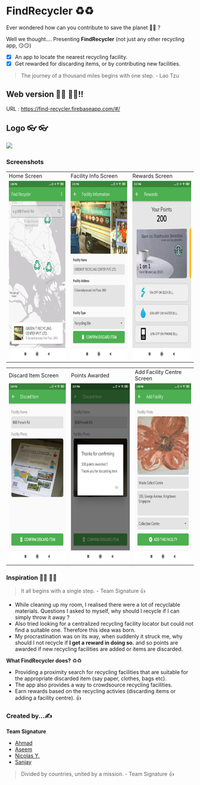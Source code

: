 # FindRecycler ♻️♻️

Ever wondered how can you contribute to save the planet 🤔🤔 ?

Well we thought....
Presenting **FindRecycler** (not just any other recycling app, 😏😏)

- [x] An app to locate the nearest recycling facility.
- [x] Get rewarded for discarding items, or by contributing new facilities.

> The journey of a thousand miles begins with one step. - Lao Tzu

## Web version 👨‍💻 👩‍💻!!

URL : https://find-recycler.firebaseapp.com/#/

## Logo 👓 👓

<p>
  <a href="https://find-recycler.firebaseapp.com/#/" target="_blank">
  <img src="https://github.com/SalocinDotTEN/Flutter-Hackathon-2020-FindRecyler-2.1/blob/master/web/icons/Icon-192.png">
  </a>  
</p>

### Screenshots

<table>
  <tr>
    <td>Home Screen</td>
    <td>Facility Info Screen</td>
    <td>Rewards Screen</td>
  </tr>
  <tr>
    <td><img src="https://github.com/SalocinDotTEN/Flutter-Hackathon-2020-FindRecyler-2.1/blob/develop/screenshots/home.png" width=270 height=480></td>
    <td><img src="https://github.com/SalocinDotTEN/Flutter-Hackathon-2020-FindRecyler-2.1/blob/develop/screenshots/facility_info.png" width=270 height=480></td>
    <td><img src="https://github.com/SalocinDotTEN/Flutter-Hackathon-2020-FindRecyler-2.1/blob/develop/screenshots/rewards.png" width=270 height=480></td>
  </tr>
 </table>

 <table>
  <tr>
    <td>Discard Item Screen</td>
    <td>Points Awarded</td>
    <td>Add Facility Centre Screen</td>
  </tr>
  <tr>
    <td><img src="https://github.com/SalocinDotTEN/Flutter-Hackathon-2020-FindRecyler-2.1/blob/develop/screenshots/discarding.png" width=270 height=480></td>
    <td><img src="https://github.com/SalocinDotTEN/Flutter-Hackathon-2020-FindRecyler-2.1/blob/develop/screenshots/discarded.png" width=270 height=480></td>
    <td><img src="https://github.com/SalocinDotTEN/Flutter-Hackathon-2020-FindRecyler-2.1/blob/develop/screenshots/adding_centre.png" width=270 height=480></td>
  </tr>
 </table>


### Inspiration 🦹‍♂️ 🦹‍♀️

> It all begins with a single step. - Team Signature :+1:


* While cleaning up my room, I realised there were a lot of recyclable materials. Questions I asked to myself, why should I recycle if I can simply throw it away ?
* Also tried looking for a centralized recycling facility locator but could not find a suitable one. Therefore this idea was born.
* My procrastination was on its way, when suddenly it struck me, why should I not recycle if **I get a reward in doing so.** and so points are awarded if new recycling facilities are added or items are discarded.

**What FindRecycler does?**  ♻️♻️
 * Providing a proximity search for recycling facilities that are suitable for the appropriate discarded item (say paper, clothes, bags etc).
 * The app also provides a way to crowdsource recycling facilities.
 * Earn rewards based on the recycling activies (discarding items or adding a facility centre). :+1:

### ‍Created by...✍️

**Team Signature**

* [Ahmad](https://github.com/lustea00)
* [Aseem](https://github.com/aseemwangoo)
* [Nicolas Y.](https://github.com/SalocinDotTEN)
* [Sanjay](https://github.com/imsanjaysoni)

> Divided by countries, united by a mission. - Team Signature :+1:

